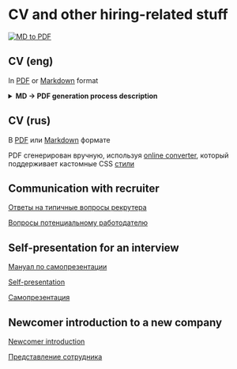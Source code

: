 # CV and other hiring-related stuff
[![MD to PDF](https://github.com/andrei-punko/cv/actions/workflows/convert-md-to-pdf.yml/badge.svg)](https://github.com/andrei-punko/cv/actions/workflows/convert-md-to-pdf.yml)

## CV (eng)
In [PDF](CV/pdf/Andrei_Punko_CV_(eng).pdf) or [Markdown](CV/Andrei_Punko_CV_(eng).md) format

<details>
  <summary><b>MD -> PDF generation process description</b></summary>

- Adjust CV [source](CV/Andrei_Punko_CV_(eng).md) in Markdown format
- Adjust CSS [style](CV/style.css) if needed
- Run [shell script](CV/generate-pdf.sh) if you need to generate CV locally or
- Push changes into [repo](https://github.com/andrei-punko/cv) to generate CV using GitHub
  actions [workflow](.github/workflows/convert-md-to-pdf.yml)
- Pull new commit from GitHub
- Get [generated CV](CV/pdf/Andrei_Punko_CV_(eng).pdf) in PDF format from [CV/pdf](CV/pdf) folder
</details>

## CV (rus)
В [PDF](CV/pdf/Andrei_Punko_CV_(rus).pdf) или [Markdown](CV/Andrei_Punko_CV_(rus).md) формате

PDF сгенерирован вручную, используя [online converter](https://apitemplate.io/pdf-tools/convert-markdown-to-pdf/),
который поддерживает кастомные CSS [стили](CV/style.css)

## Communication with recruiter
[Ответы на типичные вопросы рекрутера](QnA/Ответы%20на%20типичные%20вопросы%20рекрутера.md)

[Вопросы потенциальному работодателю](QnA/Вопросы%20потенциальному%20работодателю.md)

## Self-presentation for an interview
[Мануал по самопрезентации](Self-presentation/Мануал%20по%20самопрезентации.pdf)

[Self-presentation](Self-presentation/Self-presentation.md)

[Самопрезентация](Self-presentation/Самопрезентация.md)

## Newcomer introduction to a new company
[Newcomer introduction](Newcomer%20introduction/Andrei%20Punko%20-%20Newcomer%20introduction.md)

[Представление сотрудника](Newcomer%20introduction/Андрей%20Пунько%20-%20Представление%20сотрудника.md)
